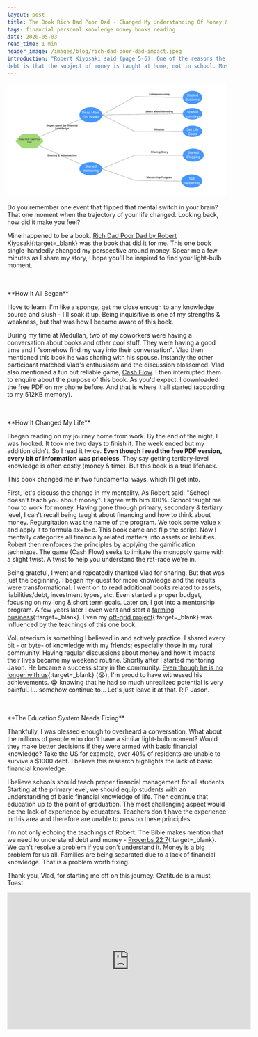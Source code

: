 ```yaml
---
layout: post
title: The Book Rich Dad Poor Dad - Changed My Understanding Of Money & Purpose
tags: financial personal knowledge money books reading
date: 2020-05-03
read_time: 1 min
header_image: /images/blog/rich-dad-poor-dad-impact.jpeg
introduction: "Robert Kiyosaki said (page 5-6): One of the reasons the rich get richer, the poor get poorer, and the middle class struggles in
debt is that the subject of money is taught at home, not in school. Most of us learn about money from our parents. So what can poor parents tell their child about money? They simply say, 'Stay in school and study hard.' The child may graduate with excellent grades, but with a poor person’s financial programming and mind-set.."
---
```


!["The Impact Of One Book"](/images/blog/rich-dad-poor-dad-impact.jpeg "The Impact Of One Book")


Do you remember one event that flipped that mental switch in your brain? That one moment when the trajectory of your life changed. Looking back, how did it make you feel?

Mine happened to be a book. [Rich Dad Poor Dad by Robert Kiyosaki](https://en.wikipedia.org/wiki/Rich_Dad_Poor_Dad){:target=_blank} was the book that did it for me. This one book single-handedly changed my perspective around money. Spear me a few minutes as I share my story, I hope you'll be inspired to find your light-bulb moment.

<br/>
<br/>
**How It All Began**

I love to learn. I'm like a sponge, get me close enough to any knowledge source and slush - I'll soak it up.
Being inquisitive is one of my strengths & weakness, but that was how I became aware of this book. 

During my time at Medullan, two of my coworkers were having a conversation about books and other cool stuff. They were having a good time and I "somehow find my way into their conversation". Vlad then mentioned this book he was sharing with his spouse. Instantly the other participant matched Vlad's enthusiasm and the discussion blossomed. Vlad also mentioned a fun but reliable game, [Cash Flow](https://www.richdad.com/classic). I then interrupted them to enquire about the purpose of this book. As you'd expect, I downloaded the free PDF on my phone before. And that is where it all started (according to my 512KB memory). 

<br/>
<br/>
**How It Changed My Life**

I began reading on my journey home from work. By the end of the night, I was hooked. It took me two days to finish it. The week ended but my addition didn't. So I read it twice. __Even though I read the free PDF version, every bit of information was priceless__. They say getting tertiary-level knowledge is often costly (money & time). But this book is a true lifehack.

This book changed me in two fundamental ways, which I'll get into. 

First, let's discuss the change in my mentality. As Robert said: "School doesn't teach you about money". I agree with him 100%. School taught me how to work for money. Having gone through primary, secondary & tertiary level, I can't recall being taught about financing and how to think about money. Regurgitation was the name of the program. We took some value x and apply it to formula ax+b=c. 
This book came and flip the script. Now I mentally categorize all financially related matters into assets or liabilities. Robert then reinforces the principles by applying the gamification technique. The game (Cash Flow) seeks to imitate the monopoly game with a slight twist. A twist to help you understand the rat-race we're in.

Being grateful, I went and repeatedly thanked Vlad for sharing. But that was just the beginning. I began my quest for more knowledge and the results were transformational. I went on to read additional books related to assets, liabilities/debt, investment types, etc. Even started a proper budget, focusing on my long & short term goals. Later on, I got into a mentorship program. A few years later I even went and start a [farming business](/2019/12/24/My-First-Failed-Business.html){:target=_blank}. Even my [off-grid project](/2018/09/16/Off-Grid-Solar-System-First-Year-Anniversary.html){:target=_blank} was influenced by the teachings of this one book.

Volunteerism is something I believed in and actively practice. I shared every bit - or byte- of knowledge with my friends; especially those in my rural community. Having regular discussions about money and how it impacts their lives became my weekend routine. Shortly after I started mentoring Jason. He became a success story in the community. [Even though he is no longer with us](/2020/02/07/Goodbye-Jason.html){:target=_blank} (&#128557;), I'm proud to have witnessed his achievements. &#128557; knowing that he had so much unrealized potential is very painful. I... somehow continue to... Let's just leave it at that. RIP Jason.

<br/>
<br/>
**The Education System Needs Fixing**

Thankfully, I was blessed enough to overheard a conversation. What about the millions of people who don't have a similar light-bulb moment? Would they make better decisions if they were armed with basic financial knowledge? Take the US for example, over 40% of residents are unable to survive a $1000 debt. I believe this research highlights the lack of basic financial knowledge.

I believe schools should teach proper financial management for all students. Starting at the primary level, we should equip students with an understanding of basic financial knowledge of life. Then continue that education up to the point of graduation. The most challenging aspect would be the lack of experience by educators. Teachers don't have the experience in this area and therefore are unable to pass on these principles. 

I'm not only echoing the teachings of Robert. The Bible makes mention that we need to understand debt and money - [Proverbs 22:7](https://www.biblegateway.com/passage/?search=Proverbs+22:7){:target=_blank}. We can't resolve a problem if you don't understand it. Money is a big problem for us all. Families are being separated due to a lack of financial knowledge. That is a problem worth fixing. 

Thank you, Vlad, for starting me off on this journey. Gratitude is a must, Toast.

<iframe width="560" height="315" src="https://www.youtube.com/embed/p8HoEvDh70Y" frameborder="0" allow="accelerometer; autoplay; encrypted-media; gyroscope; picture-in-picture" allowfullscreen></iframe>









[head_image]: https://www.pexels.com/photo/coffee-notebook-writing-computer-34601/